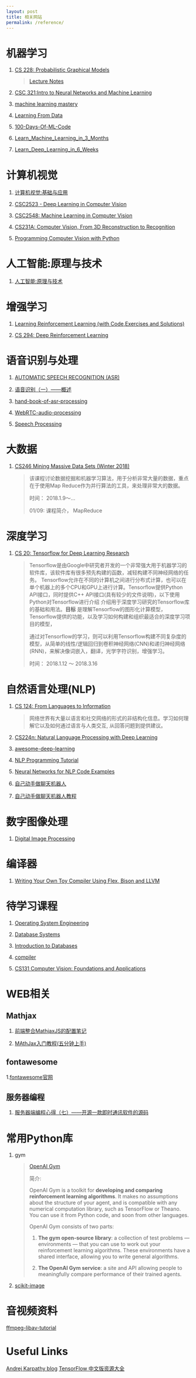 ```yaml
---
layout: post
title: 相关网站
permalink: /reference/
---
```


# 机器学习

1. [CS 228: Probabilistic Graphical Models](http://cs.stanford.edu/~ermon/cs228/)

    > [Lecture Notes](https://ermongroup.github.io/cs228-notes/)

2. [CSC 321:Intro to Neural Networks and Machine Learning](http://www.cs.toronto.edu/~rgrosse/courses/csc321_2018/)

3. [machine learning mastery](https://machinelearningmastery.com/start-here/)

4. [Learning From Data](https://work.caltech.edu/telecourse.html)

5. [100-Days-Of-ML-Code](https://github.com/Avik-Jain/100-Days-Of-ML-Code)

6. [Learn_Machine_Learning_in_3_Months](https://github.com/llSourcell/Learn_Machine_Learning_in_3_Months)

7. [Learn_Deep_Learning_in_6_Weeks](https://github.com/llSourcell/Learn_Deep_Learning_in_6_Weeks)

# 计算机视觉

1. [计算机视觉:基础与应用](http://vision.stanford.edu/teaching/cs131_fall1718/)

2. [CSC2523 - Deep Learning in Computer Vision](http://www.cs.utoronto.ca/~fidler/teaching/2015/CSC2523.html)

3. [CSC2548: Machine Learning in Computer Vision](http://www.cs.utoronto.ca/~fidler/teaching/2018/CSC2548.html)

4. [CS231A: Computer Vision, From 3D Reconstruction to Recognition](http://web.stanford.edu/class/cs231a/)

5. [Programming Computer Vision with Python](http://programmingcomputervision.com/)

# 人工智能:原理与技术

1. [人工智能:原理与技术](http://web.stanford.edu/class/cs221/)

# 增强学习

1. [Learning Reinforcement Learning (with Code,Exercises and Solutions)](http://www.wildml.com/2016/10/learning-reinforcement-learning/)

2. [CS 294: Deep Reinforcement Learning](http://rll.berkeley.edu/deeprlcourse/)

# 语音识别与处理

1. [AUTOMATIC SPEECH RECOGNITION (ASR)](http://www.inf.ed.ac.uk/teaching/courses/asr/)

2. [语音识别（一）——概述](http://antkillerfarm.github.io/graphics/2018/04/16/speech.html)

3. [hand-book-of-asr-processing](https://legacy.gitbook.com/@shichaog1)

4. [WebRTC-audio-processing](https://github.com/shichaog/WebRTC-audio-processing)

5. [Speech Processing](http://www.speech.zone/courses/speech-processing/)

# 大数据

1. [CS246 Mining Massive Data Sets (Winter 2018)](http://web.stanford.edu/class/cs246/)

    >该课程讨论数据挖掘和机器学习算法，用于分析非常大量的数据，重点在于使用Map Reduce作为并行算法的工具，来处理非常大的数据。
    >
    >时间： 2018.1.9～...
    >
    >01/09: 课程简介， MapReduce

# 深度学习

1. [CS 20: Tensorflow for Deep Learning Research](https://web.stanford.edu/class/cs20si/)

    > Tensorflow是由Google中研究者开发的一个非常强大用于机器学习的软件库，该软件库有很多预先构建的函数，减轻构建不同神经网络的任务。
    > Tensorflow允许在不同的计算机之间进行分布式计算，也可以在单个机器上的多个CPU和GPU上进行计算。Tensorflow提供Python API接口，同时提供C++ API接口(具有较少的文件说明)，以下使用Python对Tensorflow进行介绍
    > 介绍用于深度学习研究的Tensorflow库的基础和用法。**目标** 是理解Tensorflow的图形化计算模型，Tensorflow提供的功能，以及学习如何构建和组织最适合的深度学习项目的模型，
    >
    > 通过对Tensorflow的学习，则可以利用Tensorflow构建不同复杂度的模型，从简单的线性/逻辑回归到卷积神经网络(CNN)和递归神经网络(RNN)，来解决像词嵌入，翻译，光学字符识别，增强学习。
    >
    > 时间： 2018.1.12 ～ 2018.3.16
    >

# 自然语言处理(NLP)

1. [CS 124: From Languages to Information](http://web.stanford.edu/class/cs124/)

    > 网络世界有大量以语言和社交网络的形式的非结构化信息。学习如何理解它以及如何通过语言与人类交互, 从回答问题到提供建议。
    >

2. [CS224n: Natural Language Processing with Deep Learning](http://web.stanford.edu/class/cs224n/)

3. [awesome-deep-learning](https://github.com/ChristosChristofidis/awesome-deep-learning)

4. [NLP Programming Tutorial](https://github.com/neubig/nlptutorial)

5. [Neural Networks for NLP Code Examples](https://github.com/neubig/nn4nlp-code)

6. [自己动手做聊天机器人](http://www.shareditor.com/bloglistbytag/?tagname=%E8%87%AA%E5%B7%B1%E5%8A%A8%E6%89%8B%E5%81%9A%E8%81%8A%E5%A4%A9%E6%9C%BA%E5%99%A8%E4%BA%BA)

7. [自己动手做聊天机器人教程](https://github.com/warmheartli/ChatBotCourse)

# 数字图像处理

1. [Digital Image Processing](https://web.stanford.edu/class/ee368/handouts.html)

# 编译器
1. [Writing Your Own Toy Compiler Using Flex, Bison and LLVM](https://gnuu.org/2009/09/18/writing-your-own-toy-compiler/)

# 待学习课程

1. [Operating System Engineering](https://pdos.csail.mit.edu/6.828/2018/schedule.html)

2. [Database Systems](http://db.csail.mit.edu/6.830/syllabus.php)

3. [Introduction to Databases](http://web.stanford.edu/class/cs145/)

4. [compiler](http://web.stanford.edu/class/cs143/)

5. [CS131 Computer Vision: Foundations and Applications](http://vision.stanford.edu/teaching/cs131_fall1819/index.html)



# WEB相关

## Mathjax

1. [前端整合MathjaxJS的配置笔记](https://www.cnblogs.com/tianshifu/p/6388391.html)

2. [MAthJax入门教程(五分钟上手)](https://www.cnblogs.com/bobofuns/p/6829920.html)

## fontawesome

1.[fontawesome官网](http://fontawesome.dashgame.com/)

## 服务器编程

1. [服务器端编程心得（七）——开源一款即时通讯软件的源码](https://www.cnblogs.com/balloonwj/p/9093560.html)

# 常用Python库

1. gym

    > [OpenAI Gym](https://gym.openai.com/docs/)
    >
    > 简介:
    >
    >OpenAI Gym is a toolkit for **developing and comparing reinforcement learning algorithms**. It makes no assumptions about the structure of your agent, and is compatible with any numerical computation library, such as TensorFlow or Theano. You can use it from Python code, and soon from other languages.
    >
    > OpenAI Gym consists of two parts:
    >
    > 1. **The gym open-source library**: a collection of test problems — environments — that you can use to work out your reinforcement learning algorithms. These environments have a shared interface, allowing you to write general algorithms.
    >
    > 2. **The OpenAI Gym service**: a site and API allowing people to meaningfully compare performance of their trained agents.

2. [scikit-image](http://www.scipy-lectures.org/packages/scikit-image/)

# 音视频资料

[ffmpeg-libav-tutorial](https://github.com/leandromoreira/ffmpeg-libav-tutorial)

# Useful Links

[Andrej Karpathy blog](http://karpathy.github.io/)
[TensorFlow 中文版资源大全](http://whosmall.com/?post=322)
